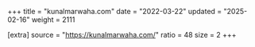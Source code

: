 +++
title = "kunalmarwaha.com"
date = "2022-03-22"
updated = "2025-02-16"
weight = 2111

[extra]
source = "https://kunalmarwaha.com/"
ratio = 48
size = 2
+++
